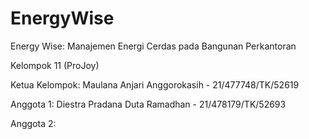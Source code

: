 # EnergyWise
Energy Wise: Manajemen Energi Cerdas pada Bangunan Perkantoran

Kelompok 11 (ProJoy)

Ketua Kelompok: Maulana Anjari Anggorokasih - 21/477748/TK/52619

Anggota 1: Diestra Pradana Duta Ramadhan - 21/478179/TK/52693

Anggota 2: 
